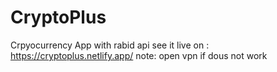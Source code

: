# CryptoPlus
Crpyocurrency App  with rabid api 
see it live on : https://cryptoplus.netlify.app/
note: open vpn if dous not work 
